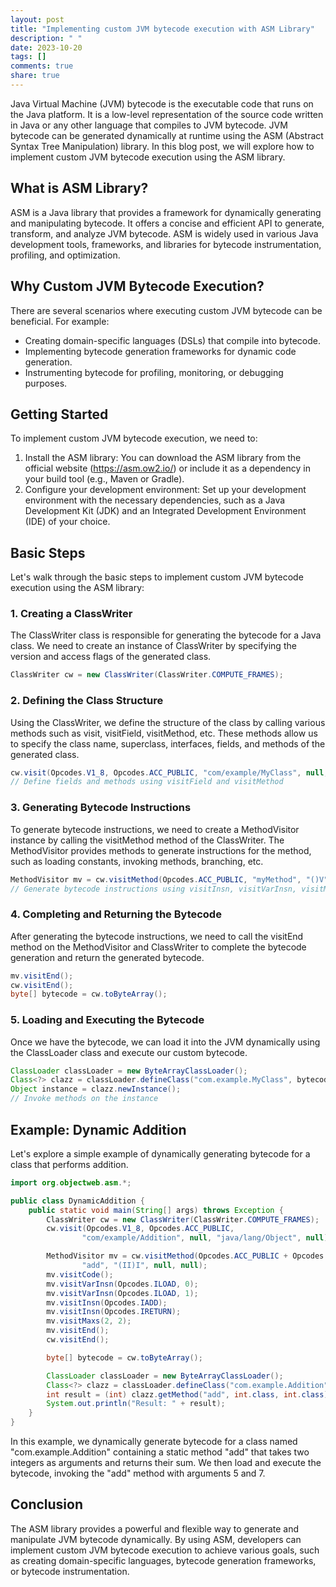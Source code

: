 ```yaml
---
layout: post
title: "Implementing custom JVM bytecode execution with ASM Library"
description: " "
date: 2023-10-20
tags: []
comments: true
share: true
---
```


Java Virtual Machine (JVM) bytecode is the executable code that runs on the Java platform. It is a low-level representation of the source code written in Java or any other language that compiles to JVM bytecode. JVM bytecode can be generated dynamically at runtime using the ASM (Abstract Syntax Tree Manipulation) library. In this blog post, we will explore how to implement custom JVM bytecode execution using the ASM library.

## What is ASM Library?
ASM is a Java library that provides a framework for dynamically generating and manipulating bytecode. It offers a concise and efficient API to generate, transform, and analyze JVM bytecode. ASM is widely used in various Java development tools, frameworks, and libraries for bytecode instrumentation, profiling, and optimization.

## Why Custom JVM Bytecode Execution?
There are several scenarios where executing custom JVM bytecode can be beneficial. For example:
- Creating domain-specific languages (DSLs) that compile into bytecode.
- Implementing bytecode generation frameworks for dynamic code generation.
- Instrumenting bytecode for profiling, monitoring, or debugging purposes.

## Getting Started
To implement custom JVM bytecode execution, we need to:
1. Install the ASM library: You can download the ASM library from the official website (https://asm.ow2.io/) or include it as a dependency in your build tool (e.g., Maven or Gradle).
2. Configure your development environment: Set up your development environment with the necessary dependencies, such as a Java Development Kit (JDK) and an Integrated Development Environment (IDE) of your choice.

## Basic Steps
Let's walk through the basic steps to implement custom JVM bytecode execution using the ASM library:

### 1. Creating a ClassWriter
The ClassWriter class is responsible for generating the bytecode for a Java class. We need to create an instance of ClassWriter by specifying the version and access flags of the generated class.

```java
ClassWriter cw = new ClassWriter(ClassWriter.COMPUTE_FRAMES);
```

### 2. Defining the Class Structure
Using the ClassWriter, we define the structure of the class by calling various methods such as visit, visitField, visitMethod, etc. These methods allow us to specify the class name, superclass, interfaces, fields, and methods of the generated class.

```java
cw.visit(Opcodes.V1_8, Opcodes.ACC_PUBLIC, "com/example/MyClass", null, "java/lang/Object", null);
// Define fields and methods using visitField and visitMethod
```

### 3. Generating Bytecode Instructions
To generate bytecode instructions, we need to create a MethodVisitor instance by calling the visitMethod method of the ClassWriter. The MethodVisitor provides methods to generate instructions for the method, such as loading constants, invoking methods, branching, etc.

```java
MethodVisitor mv = cw.visitMethod(Opcodes.ACC_PUBLIC, "myMethod", "()V", null, null);
// Generate bytecode instructions using visitInsn, visitVarInsn, visitMethodInsn, etc.
```

### 4. Completing and Returning the Bytecode
After generating the bytecode instructions, we need to call the visitEnd method on the MethodVisitor and ClassWriter to complete the bytecode generation and return the generated bytecode.

```java
mv.visitEnd();
cw.visitEnd();
byte[] bytecode = cw.toByteArray();
```

### 5. Loading and Executing the Bytecode
Once we have the bytecode, we can load it into the JVM dynamically using the ClassLoader class and execute our custom bytecode.

```java
ClassLoader classLoader = new ByteArrayClassLoader();
Class<?> clazz = classLoader.defineClass("com.example.MyClass", bytecode);
Object instance = clazz.newInstance();
// Invoke methods on the instance
```

## Example: Dynamic Addition
Let's explore a simple example of dynamically generating bytecode for a class that performs addition.

```java
import org.objectweb.asm.*;

public class DynamicAddition {
    public static void main(String[] args) throws Exception {
        ClassWriter cw = new ClassWriter(ClassWriter.COMPUTE_FRAMES);
        cw.visit(Opcodes.V1_8, Opcodes.ACC_PUBLIC,
                "com/example/Addition", null, "java/lang/Object", null);

        MethodVisitor mv = cw.visitMethod(Opcodes.ACC_PUBLIC + Opcodes.ACC_STATIC,
                "add", "(II)I", null, null);
        mv.visitCode();
        mv.visitVarInsn(Opcodes.ILOAD, 0);
        mv.visitVarInsn(Opcodes.ILOAD, 1);
        mv.visitInsn(Opcodes.IADD);
        mv.visitInsn(Opcodes.IRETURN);
        mv.visitMaxs(2, 2);
        mv.visitEnd();
        cw.visitEnd();

        byte[] bytecode = cw.toByteArray();

        ClassLoader classLoader = new ByteArrayClassLoader();
        Class<?> clazz = classLoader.defineClass("com.example.Addition", bytecode);
        int result = (int) clazz.getMethod("add", int.class, int.class).invoke(null, 5, 7);
        System.out.println("Result: " + result);
    }
}
```

In this example, we dynamically generate bytecode for a class named "com.example.Addition" containing a static method "add" that takes two integers as arguments and returns their sum. We then load and execute the bytecode, invoking the "add" method with arguments 5 and 7.

## Conclusion
The ASM library provides a powerful and flexible way to generate and manipulate JVM bytecode dynamically. By using ASM, developers can implement custom JVM bytecode execution to achieve various goals, such as creating domain-specific languages, bytecode generation frameworks, or bytecode instrumentation.